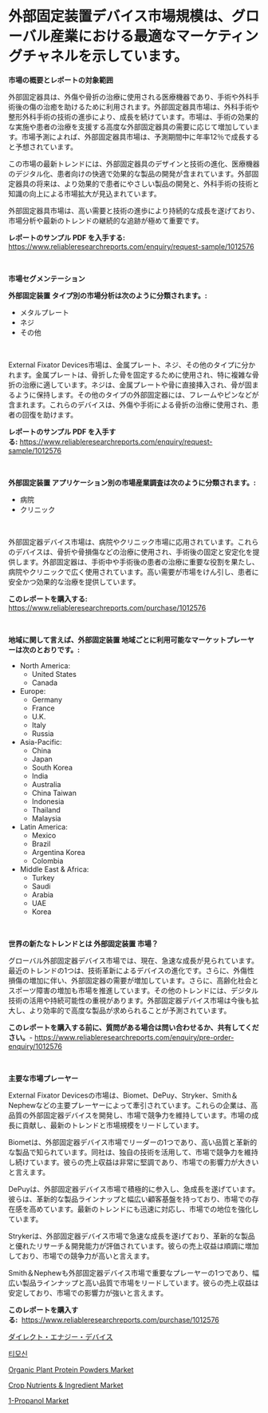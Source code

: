 <p><h1>外部固定装置デバイス市場規模は、グローバル産業における最適なマーケティングチャネルを示しています。</h1></p><p><strong>市場の概要とレポートの対象範囲</strong></p>
<p><p>外部固定器具は、外傷や骨折の治療に使用される医療機器であり、手術や外科手術後の傷の治癒を助けるために利用されます。外部固定器具市場は、外科手術や整形外科手術の技術の進歩により、成長を続けています。市場は、手術の効果的な実施や患者の治療を支援する高度な外部固定器具の需要に応じて増加しています。市場予測によれば、外部固定器具市場は、予測期間中に年率12％で成長すると予想されています。</p><p>この市場の最新トレンドには、外部固定器具のデザインと技術の進化、医療機器のデジタル化、患者向けの快適で効果的な製品の開発が含まれています。外部固定器具の将来は、より効果的で患者にやさしい製品の開発と、外科手術の技術と知識の向上による市場拡大が見込まれています。</p><p>外部固定器具市場は、高い需要と技術の進歩により持続的な成長を遂げており、市場分析や最新のトレンドの継続的な追跡が極めて重要です。</p></p>
<p><strong>レポートのサンプル PDF を入手する:</strong> <a href="https://www.reliableresearchreports.com/enquiry/request-sample/1012576">https://www.reliableresearchreports.com/enquiry/request-sample/1012576</a></p>
<p>&nbsp;</p>
<p><strong>市場セグメンテーション</strong></p>
<p><strong>外部固定装置 タイプ別の市場分析は次のように分類されます。:</strong></p>
<p><ul><li>メタルプレート</li><li>ネジ</li><li>その他</li></ul></p>
<p>&nbsp;</p>
<p><p>External Fixator Devices市場は、金属プレート、ネジ、その他のタイプに分かれます。金属プレートは、骨折した骨を固定するために使用され、特に複雑な骨折の治療に適しています。ネジは、金属プレートや骨に直接挿入され、骨が固まるように保持します。その他のタイプの外部固定器には、フレームやピンなどが含まれます。これらのデバイスは、外傷や手術による骨折の治療に使用され、患者の回復を助けます。</p></p>
<p><strong>レポートのサンプル PDF を入手する:</strong>&nbsp;<a href="https://www.reliableresearchreports.com/enquiry/request-sample/1012576">https://www.reliableresearchreports.com/enquiry/request-sample/1012576</a></p>
<p>&nbsp;</p>
<p><strong> 外部固定装置 アプリケーション別の市場産業調査は次のように分類されます。:</strong></p>
<p><ul><li>病院</li><li>クリニック</li></ul></p>
<p>&nbsp;</p>
<p><p>外部固定器デバイス市場は、病院やクリニック市場に応用されています。これらのデバイスは、骨折や骨損傷などの治療に使用され、手術後の固定と安定化を提供します。外部固定器は、手術中や手術後の患者の治療に重要な役割を果たし、病院やクリニックで広く使用されています。高い需要が市場をけん引し、患者に安全かつ効果的な治療を提供しています。</p></p>
<p><strong>このレポートを購入する:</strong>&nbsp; <a href="https://www.reliableresearchreports.com/purchase/1012576">https://www.reliableresearchreports.com/purchase/1012576</a></p>
<p>&nbsp;</p>
<p><strong>地域に関して言えば、外部固定装置 地域ごとに利用可能なマーケットプレーヤーは次のとおりです。:</strong></p>
<p><ul>
    <li>
        North America:
        <ul>
            <li>United States</li>
            <li>Canada</li>
        </ul>
    </li>
    <li>
        Europe:
        <ul>
            <li>Germany</li>
            <li>France</li>
            <li>U.K.</li>
            <li>Italy</li>
            <li>Russia</li>
        </ul>
    </li>
    <li>
        Asia-Pacific:
        <ul>
            <li>China</li>
            <li>Japan</li>
            <li>South Korea</li>
            <li>India</li>
            <li>Australia</li>
            <li>China Taiwan</li>
            <li>Indonesia</li>
            <li>Thailand</li>
            <li>Malaysia</li>
        </ul>
    </li>
    <li>
        Latin America:
        <ul>
            <li>Mexico</li>
            <li>Brazil</li>
            <li>Argentina Korea</li>
            <li>Colombia</li>
        </ul>
    </li>
    <li>
        Middle East & Africa:
        <ul>
            <li>Turkey</li>
            <li>Saudi</li>
            <li>Arabia</li>
            <li>UAE</li>
            <li>Korea</li>
        </ul>
    </li>
    </ul></p>
<p>&nbsp;</p>
<p><strong>世界の新たなトレンドとは 外部固定装置 市場？</strong></p>
<p><p>グローバル外部固定器デバイス市場では、現在、急速な成長が見られています。最近のトレンドの1つは、技術革新によるデバイスの進化です。さらに、外傷性損傷の増加に伴い、外部固定器の需要が増加しています。さらに、高齢化社会とスポーツ障害の増加も市場を推進しています。その他のトレンドには、デジタル技術の活用や持続可能性の重視があります。外部固定器デバイス市場は今後も拡大し、より効率的で高度な製品が求められることが予測されています。</p></p>
<p><strong>このレポートを購入する前に、質問がある場合は問い合わせるか、共有してください。</strong>- <a href="https://www.reliableresearchreports.com/enquiry/pre-order-enquiry/1012576">https://www.reliableresearchreports.com/enquiry/pre-order-enquiry/1012576</a></p>
<p>&nbsp;</p>
<p><strong>主要な市場プレーヤー</strong></p>
<p><p>External Fixator Devicesの市場は、Biomet、DePuy、Stryker、Smith＆Nephewなどの主要プレーヤーによって牽引されています。これらの企業は、高品質の外部固定器デバイスを開発し、市場で競争力を維持しています。市場の成長に貢献し、最新のトレンドと市場規模をリードしています。</p><p>Biometは、外部固定器デバイス市場でリーダーの1つであり、高い品質と革新的な製品で知られています。同社は、独自の技術を活用して、市場で競争力を維持し続けています。彼らの売上収益は非常に堅調であり、市場での影響力が大きいと言えます。</p><p>DePuyは、外部固定器デバイス市場で積極的に参入し、急成長を遂げています。彼らは、革新的な製品ラインナップと幅広い顧客基盤を持っており、市場での存在感を高めています。最新のトレンドにも迅速に対応し、市場での地位を強化しています。</p><p>Strykerは、外部固定器デバイス市場で急速な成長を遂げており、革新的な製品と優れたリサーチ＆開発能力が評価されています。彼らの売上収益は順調に増加しており、市場での競争力が高いと言えます。</p><p>Smith＆Nephewも外部固定器デバイス市場で重要なプレーヤーの1つであり、幅広い製品ラインナップと高い品質で市場をリードしています。彼らの売上収益は安定しており、市場での影響力が強いと言えます。</p></p>
<p><strong>このレポートを購入する:</strong>&nbsp;&nbsp;<a href="https://www.reliableresearchreports.com/purchase/1012576">https://www.reliableresearchreports.com/purchase/1012576</a></p>
<p><p><a href="https://github.com/oqoeusbvpadwjs08/Market-Research-Report-List-1/blob/main/58423161574.md">ダイレクト・エナジー・デバイス</a></p><p><a href="https://github.com/vs2869dizt0/Market-Research-Report-List-1/blob/main/89504821193.md">티모신</a></p><p><a href="https://view.publitas.com/reportprime-1/organic-plant-protein-powders-market-size-and-growth-market-segmentation-regional-and-country-breakdowns-and-market-trends-for-period-from-2024-2031/">Organic Plant Protein Powders Market</a></p><p><a href="https://github.com/gdfhhhj/Market-Research-Report-List-3/blob/main/crop-nutrients-ingredient-market.md">Crop Nutrients & Ingredient Market</a></p><p><a href="https://github.com/julyju69/Market-Research-Report-List-2/blob/main/1-propanol-market.md">1-Propanol Market</a></p></p>